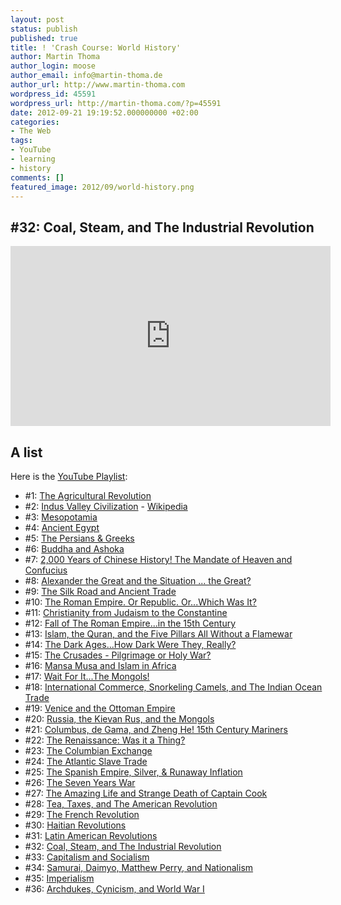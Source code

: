```yaml
---
layout: post
status: publish
published: true
title: ! 'Crash Course: World History'
author: Martin Thoma
author_login: moose
author_email: info@martin-thoma.de
author_url: http://www.martin-thoma.com
wordpress_id: 45591
wordpress_url: http://martin-thoma.com/?p=45591
date: 2012-09-21 19:19:52.000000000 +02:00
categories:
- The Web
tags:
- YouTube
- learning
- history
comments: []
featured_image: 2012/09/world-history.png
---
```

<h2>#32: Coal, Steam, and The Industrial Revolution</h2>
<iframe width="512" height="288" src="http://www.youtube.com/embed/zhL5DCizj5c" frameborder="0" allowfullscreen></iframe>

<h2>A list</h2>
Here is the <a href="http://www.youtube.com/course?list=ECBDA2E52FB1EF80C9">YouTube Playlist</a>:

<ul>
  <li>#1: <a href="http://www.youtube.com/watch?v=Yocja_N5s1I">The Agricultural Revolution</a></li>
  <li>#2: <a href="http://www.youtube.com/watch?v=n7ndRwqJYDM">Indus Valley Civilization</a> - <a href="http://en.wikipedia.org/wiki/Indus_Valley_Civilization">Wikipedia</a></li>
  <li>#3: <a href="http://www.youtube.com/watch?v=sohXPx_XZ6Y">Mesopotamia</a></li>
  <li>#4: <a href="http://www.youtube.com/watch?v=Z3Wvw6BivVI">Ancient Egypt</a></li>
  <li>#5: <a href="http://www.youtube.com/watch?v=Q-mkVSasZIM">The Persians & Greeks</a></li>
  <li>#6: <a href="http://www.youtube.com/watch?v=8Nn5uqE3C9w">Buddha and Ashoka</a></li>
  <li>#7: <a href="http://www.youtube.com/watch?v=ylWORyToTo4">&lrm;2,000 Years of Chinese History! The Mandate of Heaven and Confucius</a></li>
  <li>#8: <a href="http://www.youtube.com/watch?v=0LsrkWDCvxg">Alexander the Great and the Situation ... the Great?</a></li>
  <li>#9: <a href="http://www.youtube.com/watch?v=vfe-eNq-Qyg">The Silk Road and Ancient Trade</a></li>
  <li>#10: <a href="http://www.youtube.com/watch?v=oPf27gAup9U">The Roman Empire. Or Republic. Or...Which Was It?</a></li>
  <li>#11: <a href="http://www.youtube.com/watch?v=TG55ErfdaeY">Christianity from Judaism to the Constantine</a></li>
  <li>#12: <a href="http://www.youtube.com/watch?v=3PszVWZNWVA">Fall of The Roman Empire...in the 15th Century</a></li>
  <li>#13: <a href="http://www.youtube.com/watch?v=TpcbfxtdoI8">Islam, the Quran, and the Five Pillars All Without a Flamewar</a></li>
  <li>#14: <a href="http://www.youtube.com/watch?v=QV7CanyzhZg">The Dark Ages...How Dark Were They, Really?</a></li>
  <li>#15: <a href="http://www.youtube.com/watch?v=X0zudTQelzI">The Crusades - Pilgrimage or Holy War?</a></li>
  <li>#16: <a href="http://www.youtube.com/watch?v=jvnU0v6hcUo">Mansa Musa and Islam in Africa</a></li>
  <li>#17: <a href="http://www.youtube.com/watch?v=szxPar0BcMo">Wait For It...The Mongols!</a></li>
  <li>#18: <a href="http://www.youtube.com/watch?v=a6XtBLDmPA0">International Commerce, Snorkeling Camels, and The Indian Ocean Trade</a></li>
  <li>#19: <a href="http://www.youtube.com/watch?v=UN-II_jBzzo">Venice and the Ottoman Empire</a></li>
  <li>#20: <a href="http://www.youtube.com/watch?v=etmRI2_9Q_A">Russia, the Kievan Rus, and the Mongols</a></li>
  <li>#21: <a href="http://www.youtube.com/watch?v=NjEGncridoQ">Columbus, de Gama, and Zheng He! 15th Century Mariners</a></li>
  <li>#22: <a href="http://www.youtube.com/watch?v=Vufba_ZcoR0">The Renaissance: Was it a Thing?</a></li>
  <li>#23: <a href="http://www.youtube.com/watch?v=HQPA5oNpfM4">The Columbian Exchange</a></li>
  <li>#24: <a href="http://www.youtube.com/watch?v=dnV_MTFEGIY">The Atlantic Slave Trade</a></li>
  <li>#25: <a href="http://www.youtube.com/watch?v=rjhIzemLdos">The Spanish Empire, Silver, & Runaway Inflation</a></li>
  <li>#26: <a href="http://www.youtube.com/watch?v=j0qbzNHmfW0">The Seven Years War</a></li>
  <li>#27: <a href="http://www.youtube.com/watch?v=2yXNrLTddME">The Amazing Life and Strange Death of Captain Cook</a></li>
  <li>#28: <a href="http://www.youtube.com/watch?v=HlUiSBXQHCw">Tea, Taxes, and The American Revolution</a></li>
  <li>#29: <a href="http://www.youtube.com/watch?v=lTTvKwCylFY">The French Revolution</a></li>
  <li>#30: <a href="http://www.youtube.com/watch?v=5A_o-nU5s2U">Haitian Revolutions</a></li>
  <li>#31: <a href="http://www.youtube.com/watch?v=ZBw35Ze3bg8">Latin American Revolutions</a></li>
  <li>#32: <a href="http://www.youtube.com/watch?v=zhL5DCizj5c">Coal, Steam, and The Industrial Revolution</a></li>
  <li>#33: <a href="http://www.youtube.com/watch?v=B3u4EFTwprM">Capitalism and Socialism</a></li>
  <li>#34: <a href="http://www.youtube.com/watch?v=Nosq94oCl_M">Samurai, Daimyo, Matthew Perry, and Nationalism</a></li>
  <li>#35: <a href="http://www.youtube.com/watch?v=alJaltUmrGo">Imperialism</a></li>
  <li>#36: <a href="http://www.youtube.com/watch?v=_XPZQ0LAlR4">Archdukes, Cynicism, and World War I</a></li>
</ul>
